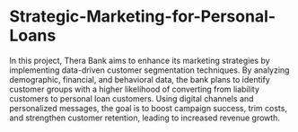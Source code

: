 # Strategic-Marketing-for-Personal-Loans
In this project, Thera Bank aims to enhance its marketing strategies by implementing data-driven customer segmentation techniques. By analyzing demographic, financial, and behavioral data, the bank plans to identify customer groups with a higher likelihood of converting from liability customers to personal loan customers. Using digital channels and personalized messages, the goal is to boost campaign success, trim costs, and strengthen customer retention, leading to increased revenue growth.
